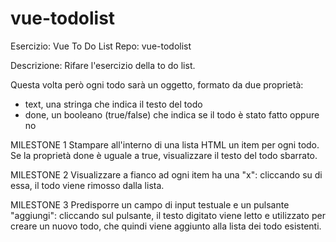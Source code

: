 # vue-todolist

Esercizio: Vue To Do List
Repo: vue-todolist

Descrizione:
Rifare l'esercizio della to do list.

Questa volta però ogni todo sarà un oggetto, formato da due proprietà:
- text, una stringa che indica il testo del todo
- done, un booleano (true/false) che indica se il todo è stato fatto oppure no

MILESTONE 1
Stampare all'interno di una lista HTML un item per ogni todo.
Se la proprietà done è uguale a true, visualizzare il testo del todo sbarrato.

MILESTONE 2
Visualizzare a fianco ad ogni item ha una "x": cliccando su di essa, il todo viene rimosso dalla lista.

MILESTONE 3
Predisporre un campo di input testuale e un pulsante "aggiungi": cliccando sul pulsante, il testo digitato viene letto e utilizzato per creare un nuovo todo, che quindi viene aggiunto alla lista dei todo esistenti.

<!-- 
Bonus:

1- oltre al click sul pulsante, intercettare anche il tasto ENTER per aggiungere il todo alla lista

2- cliccando sul testo dell'item, invertire il valore della proprietà done del todo corrispondente (se done era uguale a false, impostare true e viceversa)
-->